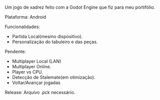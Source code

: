 Um jogo de xadrez feito com a Godot Engine que fiz para meu portifólio.

Plataforma: Android

Funcionalidades:

- Partida Local(mesmo dispositivo).
- Personalização do tabuleiro e das peças.

Pendente:

- Multiplayer Local (LAN)
- Multiplayer Online.
- Player vs CPU.
- Detecção de Stalemate(em otimização).
- Voltar/Avançar jogadas

Release: Arquivo .pck necessário.
